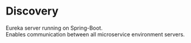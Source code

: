 # Discovery  
Eureka server running on Spring-Boot.  
Enables communication between all microservice environment servers.

